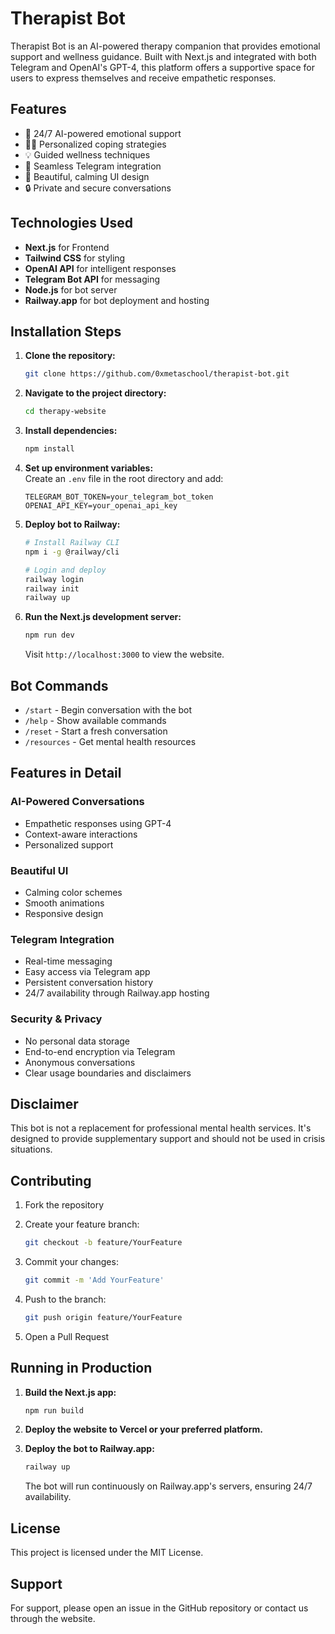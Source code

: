 # Therapist Bot

Therapist Bot is an AI-powered therapy companion that provides emotional support and wellness guidance. Built with Next.js and integrated with both Telegram and OpenAI's GPT-4, this platform offers a supportive space for users to express themselves and receive empathetic responses.

## Features

- 🎯 24/7 AI-powered emotional support  
- 🧘‍♀️ Personalized coping strategies  
- 💡 Guided wellness techniques  
- 🤖 Seamless Telegram integration  
- 🎨 Beautiful, calming UI design  
- 🔒 Private and secure conversations  

## Technologies Used

- **Next.js** for Frontend  
- **Tailwind CSS** for styling  
- **OpenAI API** for intelligent responses  
- **Telegram Bot API** for messaging  
- **Node.js** for bot server  
- **Railway.app** for bot deployment and hosting  

## Installation Steps

1. **Clone the repository:**

    ```bash
    git clone https://github.com/0xmetaschool/therapist-bot.git
    ```

2. **Navigate to the project directory:**

    ```bash
    cd therapy-website
    ```

3. **Install dependencies:**

    ```bash
    npm install
    ```

4. **Set up environment variables:**  
   Create an `.env` file in the root directory and add:

    ```env
    TELEGRAM_BOT_TOKEN=your_telegram_bot_token
    OPENAI_API_KEY=your_openai_api_key
    ```

5. **Deploy bot to Railway:**

    ```bash
    # Install Railway CLI
    npm i -g @railway/cli

    # Login and deploy
    railway login
    railway init
    railway up
    ```

6. **Run the Next.js development server:**

    ```bash
    npm run dev
    ```

    Visit `http://localhost:3000` to view the website.

## Bot Commands

- `/start` - Begin conversation with the bot  
- `/help` - Show available commands  
- `/reset` - Start a fresh conversation  
- `/resources` - Get mental health resources  

## Features in Detail

### AI-Powered Conversations

- Empathetic responses using GPT-4  
- Context-aware interactions  
- Personalized support  

### Beautiful UI

- Calming color schemes  
- Smooth animations  
- Responsive design  

### Telegram Integration

- Real-time messaging  
- Easy access via Telegram app  
- Persistent conversation history  
- 24/7 availability through Railway.app hosting  

### Security & Privacy

- No personal data storage  
- End-to-end encryption via Telegram  
- Anonymous conversations  
- Clear usage boundaries and disclaimers  

## Disclaimer

This bot is not a replacement for professional mental health services. It's designed to provide supplementary support and should not be used in crisis situations.

## Contributing

1. Fork the repository  
2. Create your feature branch:  

    ```bash
    git checkout -b feature/YourFeature
    ```

3. Commit your changes:  

    ```bash
    git commit -m 'Add YourFeature'
    ```

4. Push to the branch:  

    ```bash
    git push origin feature/YourFeature
    ```

5. Open a Pull Request  

## Running in Production

1. **Build the Next.js app:**

    ```bash
    npm run build
    ```

2. **Deploy the website to Vercel or your preferred platform.**

3. **Deploy the bot to Railway.app:**

    ```bash
    railway up
    ```

    The bot will run continuously on Railway.app's servers, ensuring 24/7 availability.

## License

This project is licensed under the MIT License.

## Support

For support, please open an issue in the GitHub repository or contact us through the website.
